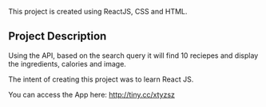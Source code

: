 This project is created using ReactJS, CSS and HTML.

## Project Description
Using the API, based on the search query it will find 10 reciepes and display the ingredients, calories and image.

The intent of creating this project was to learn React JS.

You can access the App here: http://tiny.cc/xtyzsz